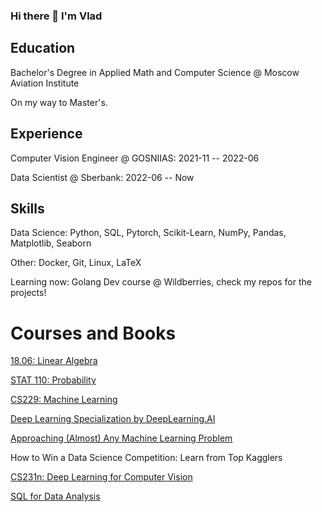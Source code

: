 ### Hi there 👋 I'm Vlad

## Education
Bachelor's Degree in Applied Math and Computer Science @ Moscow Aviation Institute

On my way to Master's.

## Experience
Computer Vision Engineer @ GOSNIIAS: 2021-11 -- 2022-06

Data Scientist @ Sberbank: 2022-06 -- Now

## Skills
Data Science: Python, SQL, Pytorch, Scikit-Learn, NumPy, Pandas, Matplotlib, Seaborn

Other: Docker, Git, Linux, LaTeX

Learning now: Golang Dev course @ Wildberries, check my repos for the projects!

# Courses and Books
[18.06: Linear Algebra](https://ocw.mit.edu/courses/18-06-linear-algebra-spring-2010/)

[STAT 110: Probability](https://projects.iq.harvard.edu/stat110/home)

[CS229: Machine Learning](https://www.youtube.com/playlist?list=PLoROMvodv4rNH7qL6-efu_q2_bPuy0adh)

[Deep Learning Specialization by DeepLearning.AI](https://ru.coursera.org/specializations/deep-learning)

[Approaching (Almost) Any Machine Learning Problem](https://www.amazon.com/Approaching-Almost-Machine-Learning-Problem-ebook/dp/B089P13QHT)

How to Win a Data Science Competition: Learn from Top Kagglers

[CS231n: Deep Learning for Computer Vision](http://cs231n.stanford.edu/)

[SQL for Data Analysis](https://stepik.org/course/116332/info)
